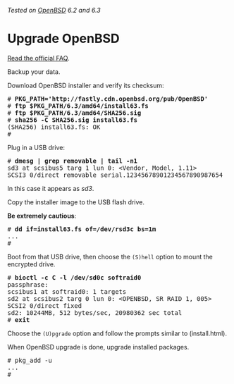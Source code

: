 _Tested on [OpenBSD](/openbsd/) 6.2 and 6.3_

# Upgrade OpenBSD

[Read the official FAQ](https://www.openbsd.org/faq/upgrade63.html).

Backup your data.

Download OpenBSD installer and verify its checksum:

<pre>
# <b>PKG_PATH='http://fastly.cdn.openbsd.org/pub/OpenBSD'</b>
# <b>ftp $PKG_PATH/6.3/amd64/install63.fs</b>
# <b>ftp $PKG_PATH/6.3/amd64/SHA256.sig</b>
# <b>sha256 -C SHA256.sig install63.fs</b>
(SHA256) install63.fs: OK
#
</pre>

Plug in a USB drive:

<pre>
# <b>dmesg | grep removable | tail -n1</b>
sd3 at scsibus5 targ 1 lun 0: &lt;Vendor, Model, 1.11&gt;
SCSI3 0/direct removable serial.12345678901234567890987654
</pre>

In this case it appears as _sd3_.

Copy the installer image to the USB flash drive.

**Be extremely cautious**:

<pre>
# <b>dd if=install63.fs of=/dev/rsd3c bs=1m</b>
...
#
</pre>

Boot from that USB drive, then choose the `(S)hell` option to mount
the encrypted drive.

<pre>
# <b>bioctl -c C -l /dev/sd0c softraid0</b>
passphrase:
<span class="blue">scsibus1 at softraid0: 1 targets
sd2 at scsibus2 targ 0 lun 0: &lt;OPENBSD, SR RAID 1, 005&gt;
SCSI2 0/direct fixed</span>
sd2: 10244MB, 512 bytes/sec, 20980362 sec total
# <b>exit</b>
</pre>

Choose the `(U)pgrade` option and follow the prompts similar to (install.html).

When OpenBSD upgrade is done, upgrade installed packages.

<pre>
# pkg_add -u
...
#
</pre>
